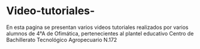 # Video-tutoriales-
En esta pagina se presentan varios videos tutoriales realizados por varios alumnos de 4°A de Ofimática, pertenecientes al plantel educativo Centro de Bachillerato Tecnológico Agropecuario N.172
